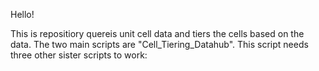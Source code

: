 Hello! 

This is repositiory quereis unit cell data and tiers the cells based on the data. The two main scripts are "Cell_Tiering_Datahub". This script needs three other sister scripts to work:
